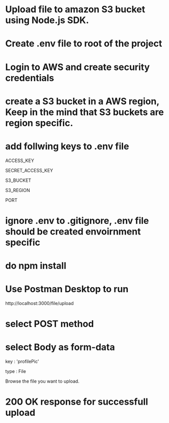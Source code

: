 
# Upload file to amazon S3 bucket using Node.js SDK.

# Create .env file to root of the project
# Login to AWS and create security credentials
# create a S3 bucket in a AWS region, Keep in the mind that S3 buckets are region specific.
# add follwing keys to .env file

ACCESS_KEY

SECRET_ACCESS_KEY

S3_BUCKET

S3_REGION

PORT

# ignore .env to .gitignore, .env file should be created envoirnment specific

# do npm install

# Use Postman Desktop to run 

http://localhost:3000/file/upload

# select POST method
# select Body as form-data

  key : 'profilePic'
  
  type : File
  
  Browse the file you want to upload.
  
# 200 OK response for successfull upload
